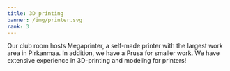 ```yaml
---
title: 3D printing
banner: /img/printer.svg
rank: 3
---
```

Our club room hosts Megaprinter, a self-made printer with the largest work area in Pirkanmaa. In addition, we have a Prusa for smaller work. We have extensive experience in 3D-printing and modeling for printers!
